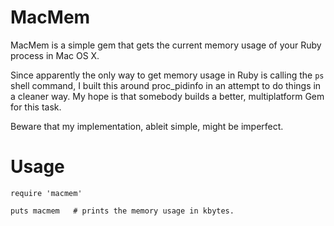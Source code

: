 MacMem
======

MacMem is a simple gem that gets the current memory usage of your Ruby process in Mac OS X.

Since apparently the only way to get memory usage in Ruby is calling the `ps` shell command, I built this around proc_pidinfo in an attempt to do things in a cleaner way. My hope is that somebody builds a better, multiplatform Gem for this task.

Beware that my implementation, ableit simple, might be imperfect.

Usage
=====

    require 'macmem'
    
    puts macmem   # prints the memory usage in kbytes.
